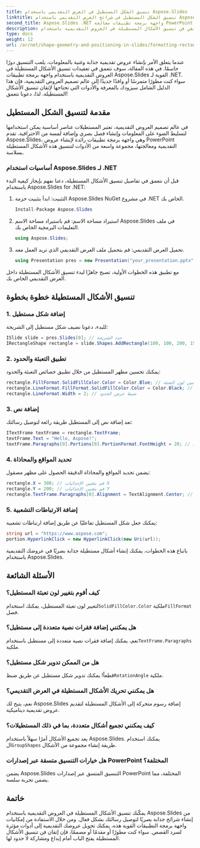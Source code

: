 ```yaml
---
title: تنسيق الشكل المستطيل في العرض التقديمي باستخدام Aspose.Slides
linktitle: تنسيق الشكل المستطيل في شرائح العرض التقديمي باستخدام Aspose.Slides
second_title: Aspose.Slides .NET واجهة برمجة تطبيقات معالجة PowerPoint
description: أتقن فن تنسيق الأشكال المستطيلة في العروض التقديمية باستخدام Aspose.Slides لـ .NET. تعلم خطوة بخطوة كيفية إنشاء شرائح جذابة بصريًا بألوان غنية ونصوص وتفاعلية.
type: docs
weight: 12
url: /ar/net/shape-geometry-and-positioning-in-slides/formatting-rectangle-shape/
---
```


عندما يتعلق الأمر بإنشاء عروض تقديمية جذابة وغنية بالمعلومات، يلعب التنسيق دورًا حاسمًا. في هذه المقالة، سوف نتعمق في تعقيدات تنسيق الأشكال المستطيلة في العروض التقديمية باستخدام واجهة برمجة تطبيقات Aspose.Slides القوية لـ .NET. سواء كنت مطورًا متمرسًا أو وافدًا جديدًا إلى عالم تصميم العروض التقديمية، فإن هذا الدليل الشامل سيزودك بالمعرفة والأدوات التي تحتاجها لإتقان تنسيق الأشكال المستطيلة. لذا، دعونا نتعمق!

## مقدمة لتنسيق الشكل المستطيل

في عالم تصميم العروض التقديمية، تعتبر المستطيلات عناصر أساسية يمكن استخدامها لتسليط الضوء على المعلومات وإنشاء فصل بصري وإضافة لمسة من الاحترافية. تقدم Aspose.Slides، وهي واجهة برمجة تطبيقات رائدة لإنشاء عروض PowerPoint التقديمية ومعالجتها، مجموعة واسعة من الأدوات لتنسيق هذه الأشكال المستطيلة بسلاسة.

### أساسيات استخدام Aspose.Slides لـ .NET

قبل أن نتعمق في تفاصيل تنسيق الأشكال المستطيلة، دعنا نفهم بإيجاز كيفية البدء باستخدام Aspose.Slides for .NET:

1. التثبيت: ابدأ بتثبيت حزمة Aspose.Slides NuGet في مشروع .NET الخاص بك.

   ```csharp
   Install-Package Aspose.Slides
   ```

2. استيراد مساحة الاسم: قم باستيراد مساحة الاسم Aspose.Slides في ملف التعليمات البرمجية الخاص بك.

   ```csharp
   using Aspose.Slides;
   ```

3. تحميل العرض التقديمي: قم بتحميل ملف العرض التقديمي الذي تريد العمل معه.

   ```csharp
   using Presentation pres = new Presentation("your_presentation.pptx");
   ```

مع تطبيق هذه الخطوات الأولية، تصبح جاهزًا لبدء تنسيق الأشكال المستطيلة داخل العرض التقديمي الخاص بك.

## تنسيق الأشكال المستطيلة خطوة بخطوة

### 1. إضافة شكل مستطيل

للبدء، دعونا نضيف شكل مستطيل إلى الشريحة:

```csharp
ISlide slide = pres.Slides[0]; // حدد الشريحة
IRectangleShape rectangle = slide.Shapes.AddRectangle(100, 100, 200, 150); // أضف مستطيلاً
```

### 2. تطبيق التعبئة والحدود

يمكنك تحسين مظهر المستطيل من خلال تطبيق خصائص التعبئة والحدود:

```csharp
rectangle.FillFormat.SolidFillColor.Color = Color.Blue; // تعيين لون التعبئة
rectangle.LineFormat.FillFormat.SolidFillColor.Color = Color.Black; // تعيين لون الحدود
rectangle.LineFormat.Width = 2; // ضبط عرض الحدود
```

### 3. إضافة نص

تعد إضافة نص إلى المستطيل طريقة رائعة لتوصيل رسالتك:

```csharp
ITextFrame textFrame = rectangle.TextFrame;
textFrame.Text = "Hello, Aspose!";
textFrame.Paragraphs[0].Portions[0].PortionFormat.FontHeight = 20; // ضبط حجم الخط
```

### 4. تحديد المواقع والمحاذاة

يضمن تحديد المواقع والمحاذاة الدقيقة الحصول على مظهر مصقول:

```csharp
rectangle.X = 300; // قم بتعيين الإحداثيات X
rectangle.Y = 200; // قم بتعيين الإحداثيات Y
rectangle.TextFrame.Paragraphs[0].Alignment = TextAlignment.Center; // محاذاة النص
```

### 5. إضافة الارتباطات التشعبية

يمكنك جعل شكل المستطيل تفاعليًا عن طريق إضافة ارتباطات تشعبية:

```csharp
string url = "https://www.aspose.com";
portion.HyperlinkClick = new HyperlinkClick(new Uri(url));
```

باتباع هذه الخطوات، يمكنك إنشاء أشكال مستطيلة جذابة بصريًا في عروضك التقديمية باستخدام Aspose.Slides.

## الأسئلة الشائعة

### كيف أقوم بتغيير لون تعبئة المستطيل؟

 لتغيير لون تعبئة المستطيل، يمكنك استخدام`SolidFillColor.Color` ملكية`FillFormat` فصل.

### هل يمكنني إضافة فقرات نصية متعددة إلى مستطيل؟

نعم، يمكنك إضافة فقرات نصية متعددة إلى مستطيل باستخدام`TextFrame.Paragraphs` ملكية.

### هل من الممكن تدوير شكل مستطيل؟

 قطعاً! يمكنك تدوير شكل مستطيل عن طريق ضبط`RotationAngle` ملكية.

### هل يمكنني تحريك الأشكال المستطيلة في العرض التقديمي؟

نعم، يتيح لك Aspose.Slides إضافة رسوم متحركة إلى الأشكال المستطيلة لتقديم عروض تقديمية ديناميكية.

### كيف يمكنني تجميع أشكال متعددة، بما في ذلك المستطيلات؟

 يعد تجميع الأشكال أمرًا سهلاً باستخدام Aspose.Slides. يمكنك استخدام ال`GroupShapes` طريقة إنشاء مجموعة من الأشكال.

### هل خيارات التنسيق متسقة عبر إصدارات PowerPoint المختلفة؟

يضمن Aspose.Slides التنسيق المتسق عبر إصدارات PowerPoint المختلفة، مما يضمن تجربة سلسة.

## خاتمة

يمكّنك تنسيق الأشكال المستطيلة في العروض التقديمية باستخدام Aspose.Slides من إنشاء شرائح جذابة بصريًا لتوصيل رسالتك بشكل فعال. ومن خلال الاستفادة من إمكانيات واجهة برمجة التطبيقات القوية هذه، يمكنك تحويل عروضك التقديمية إلى أدوات مؤثرة لسرد القصص. سواء كنت مطورًا أو مقدمًا أو مصممًا، فإن إتقان فن تنسيق الأشكال المستطيلة يفتح الباب أمام إبداع ومشاركة لا حدود لها.